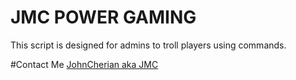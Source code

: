 # JMC POWER GAMING
This script is designed for admins to troll players using commands.


#Contact Me
[JohnCherian aka JMC](https://www.instagram.com/_johncherian_/)
